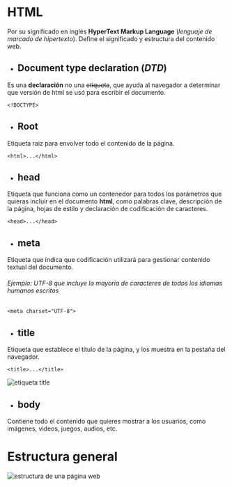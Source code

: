 # HTML

Por su significado en inglés **HyperText Markup Language** (*lenguaje de marcado de hipertexto*). Define el significado y estructura del contenido web.

- ## Document type declaration (*DTD*)

Es una **declaración** no una ~~etiqueta~~, que ayuda al navegador a determinar que versión de html se usó para escribir el documento.

```<!DOCTYPE>```

- ## Root

Etiqueta raiz para envolver todo el contenido de la página.

```<html>...</html>```

- ## head

Etiqueta que funciona como un contenedor para todos los parámetros que quieras incluir en el documento **html**, como palabras clave, descripción de la página, hojas de estilo y declaración de codificación de caracteres.

```<head>...</head>```

- ## meta

Etiqueta que indica que codificación utilizará para gestionar contenido textual del documento.

###### Ejemplo: UTF-8 que incluye la mayoria de caracteres de todos los idiomas humanos escritos

```<meta charset="UTF-8">```

- ## title

Etiqueta que establece el título de la página, y los muestra en la pestaña del navegador.

```<title>...</title>```

![etiqueta title](img/title.png)

- ## body

Contiene todo el contenido que quieres mostrar a los usuarios, como imágenes, videos, juegos, audios, etc.

# Estructura general

![estructura de una página web](img/structure.png)